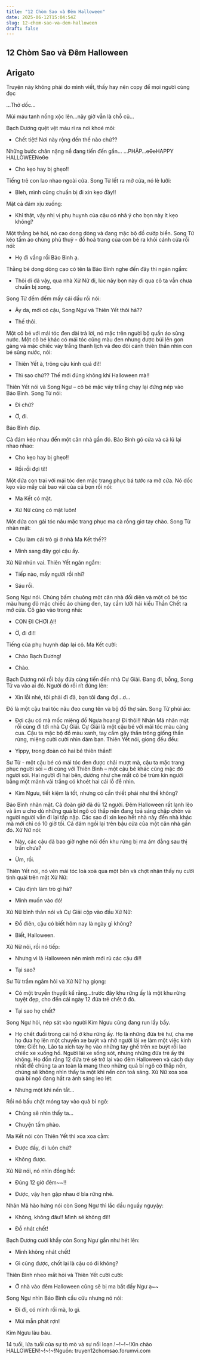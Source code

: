 ```yaml
---
title: "12 Chòm Sao và Đêm Halloween"
date: 2025-06-12T15:04:54Z
slug: 12-chom-sao-va-dem-halloween
draft: false
---
```


## 12 Chòm Sao và Đêm Halloween

## Arigato

Truyện này không phải do mình viết, thấy hay nên copy để mọi người cùng đọc 
 
…Thở dốc…
 
Mùi máu tanh nồng xộc lên…nãy giờ vẫn là chỗ cũ…
 
Bạch Dương quệt vệt máu rỉ ra nơi khoé môi:
 
- Chết tiệt! Nơi này rộng đến thế nào chứ??
 
Những bước chân nặng nề đang tiến đến gần…
 …PHẬP…~~o0o~~HAPPY HALLOWEEN~~o0o~~
- Cho kẹo hay bị ghẹo!!
 
Tiếng trẻ con lao nhao ngoài cửa. Song Tử lết ra mở cửa, nó lè lưỡi:
 
- Bleh, mình cũng chuẩn bị đi xin kẹo đây!!
 
Mặt cả đám xịu xuống:
 
- Khỉ thật, vậy nhị vị phụ huynh của cậu có nhã ý cho bọn này ít kẹo không?
 
Một thằng bé hỏi, nó cao dong dỏng và đang mặc bộ đồ cướp biển. Song Tử kéo tấm áo chùng phù thuỷ - đồ hoá trang của con bé ra khỏi cánh cửa rồi nói:
 
- Họ đi vắng rồi Bảo Bình ạ.
 
Thằng bé dong dỏng cao có tên là Bảo Bình nghe đến đây thì ngán ngẩm:
 
- Thôi đi đã vậy, qua nhà Xử Nữ đi, lúc nãy bọn này đi qua cô ta vẫn chưa chuẩn bị xong.
 
Song Tử đếm đếm mấy cái đầu rồi nói:
 
- Ây da, mới có cậu, Song Ngư và Thiên Yết thôi hả??
 
- Thế thôi.
 
Một cô bé với mái tóc đen dài trả lời, nó mặc trên người bộ quần áo sũng nước. Một cô bé khác có mái tóc cũng màu đen nhưng được búi lên gọn gàng và mặc chiếc váy trắng thanh lịch và đeo đôi cánh thiên thần nhìn con bé sũng nước, nói:
 
- Thiên Yết à, trông cậu kinh quá đi!!
 
- Thì sao chứ?? Thế mới đúng không khí Halloween mà!! 
 
Thiên Yết nói và Song Ngư – cô bé mặc váy trắng chạy lại đứng nép vào Bảo Bình. Song Tử nói:
 
- Đi chứ?
 
- Ờ, đi.
 
Bảo Bình đáp.
 
Cả đám kéo nhau đến một căn nhà gần đó. Bảo Bình gõ cửa và cả lũ lại nhao nhao:
 
- Cho kẹo hay bị ghẹo!!
 
- Rồi rồi đợi tí!!
 
Một đứa con trai với mái tóc đen mặc trang phục bá tước ra mở cửa. Nó dốc kẹo vào mấy cái bao vải của cả bọn rồi nói:
 
- Ma Kết có mặt.
 
- Xử Nữ cũng có mặt luôn!
 
Một đứa con gái tóc nâu mặc trang phục ma cà rồng giơ tay chào. Song Tử nhăn mặt:
 
- Cậu làm cái trò gì ở nhà Ma Kết thế??
 
- Mình sang đây gọi cậu ấy.
 
Xử Nữ nhún vai. Thiên Yết ngán ngẩm:
 
- Tiếp nào, mấy người rồi nhỉ?
 
- Sáu rồi.
 
Song Ngư nói. Chúng bấm chuông một căn nhà đối diện và một cô bé tóc màu hung đỏ mặc chiếc áo chùng đen, tay cầm lưỡi hái kiểu Thần Chết ra mở cửa. Cô gào vào trong nhà:
 
- CON ĐI CHƠI Ạ!!
 
- Ờ, đi đi!!
 
Tiếng của phụ huynh đáp lại cô. Ma Kết cười:
 
- Chào Bạch Dương!
 
- Chào.
 
Bạch Dương nói rồi bảy đứa cùng tiến đến nhà Cự Giải. Đang đi, bỗng, Song Tử va vào ai đó. Người đó rối rít đứng lên:
 
- Xin lỗi nhé, tôi phải đi đã, bạn tôi đang đợi…ơ…
 
Đó là một cậu trai tóc nâu đeo cung tên và bộ đồ thợ săn. Song Tử phủi áo:
 
- Đợi cậu có mà mốc miệng đồ Ngựa hoang! Đi thôi!!
Nhân Mã nhăn mặt rồi cùng đi tới nhà Cự Giải. Cự Giải là một cậu bé với mái tóc màu càng cua. Cậu ta mặc bộ đồ màu xanh, tay cầm gậy thần trông giống thần rừng, miệng cười cười nhìn đám bạn. Thiên Yết nói, giọng đều đều:
 
- Yippy, trong đoàn có hai bé thiên thần!!
 
Sư Tử - một cậu bé có mái tóc đen được chải mượt mà, cậu ta mặc trang phục người sói – đi cùng với Thiên Bình – một cậu bé khác cũng mặc đồ người sói. Hai người đi hai bên, dường như che mất cô bé trùm kín người bằng một mảnh vải trắng có khoét hai cái lỗ để nhìn. 
 
- Kim Ngưu, tiết kiệm là tốt, nhưng có cần thiết phải như thế không?
 
Bảo Bình nhăn mặt. Cả đoàn giờ đã đủ 12 người. Đêm Halloween rất lạnh lẽo và âm u cho dù những quả bí ngô có thắp nến đang toả sáng chập chờn và người người vẫn đi lại tấp nập. Các sao đi xin kẹo hết nhà này đến nhà khác mà mới chỉ có 10 giờ tối. Cả đám ngồi lại trên bậu cửa của một căn nhà gần đó. Xử Nữ nói:
 
- Này, các cậu đã bao giờ nghe nói đến khu rừng bị ma ám đằng sau thị trấn chưa?
 
- Ừm, rồi.
 
Thiên Yết nói, nó vén mái tóc loà xoà qua một bên và chợt nhận thấy nụ cười tinh quái trên mặt Xử Nữ:
 
- Cậu định làm trò gì hả?
 
- Mình muốn vào đó!
 
Xử Nữ bình thản nói và Cự Giải cộp vào đầu Xử Nữ:
 
- Đồ điên, cậu có biết hôm nay là ngày gì không?
 
- Biết, Halloween.
 
Xử Nữ nõi, rồi nó tiếp:
 
- Nhưng vì là Halloween nên mình mới rủ các cậu đi!!
 
- Tại sao?
 
Sư Tử trầm ngâm hỏi và Xử Nữ hạ giọng:
 
- Có một truyền thuyết kể rằng…trước đây khu rừng ấy là một khu rừng tuyệt đẹp, cho đến cái ngày 12 đứa trẻ chết ở đó.
 
- Tại sao họ chết?
 
Song Ngư hỏi, nép sát vào người Kim Ngưu cũng đang run lẩy bẩy.
 
- Họ chết đuối trong cái hồ ở khu rừng ấy. Họ là những đứa trẻ hư, cha mẹ họ đưa họ lên một chuyến xe buýt và nhờ người lái xe làm một việc kinh tởm: Giết họ. Lão ta xích tay họ vào những tay ghế trên xe buýt rồi lao chiếc xe xuống hồ. Người lái xe sống sót, nhưng những đứa trẻ ấy thì không. Họ đồn rằng 12 đứa trẻ sẽ trở lại vào đêm Halloween và cách duy nhất để chúng ta an toàn là mang theo những quả bí ngô có thắp nến, chúng sẽ không nhìn thấy ta một khi nến còn toả sáng. 
Xử Nữ xoa xoa quả bí ngô đang hắt ra ánh sáng leo lét:
 
- Nhưng một khi nến tắt…
 
Rồi nó bấu chặt móng tay vào quả bí ngô:
 
- Chúng sẽ nhìn thấy ta…
 
- Chuyện tầm phào.
 
Ma Kết nói còn Thiên Yết thì xoa xoa cằm:
 
- Được đấy, đi luôn chứ?
 
- Không được.
 
Xử Nữ nói, nó nhìn đồng hồ:
 
- Đúng 12 giờ đêm~~!!
 
- Được, vậy hẹn gặp nhau ở bìa rừng nhé.
 
Nhân Mã hào hứng nói còn Song Ngư thì lắc đầu nguầy nguyậy:
 
- Không, không đâu!! Mình sẽ không đi!!
 
- Đồ nhát chết!
 
Bạch Dương cười khẩy còn Song Ngư gần như hét lên:
 
- Mình không nhát chết!
 
- Gì cũng được, chốt lại là cậu có đi không?
 
Thiên Bình nheo mắt hỏi và Thiên Yết cười cười:
 
- Ở nhà vào đêm Halloween cũng sẽ bị ma bắt đấy Ngư ạ~~
 
Song Ngư nhìn Bảo Bình cầu cứu nhưng nó nói:
 
- Đi đi, có mình rồi mà, lo gì.
 
- Mùi mẫn phát rợn!
 
Kim Ngưu làu bàu.
 
14 tuổi, lứa tuổi của sự tò mò và sự nổi loạn.!~!~!~!Xin chào HALLOWEEN!~!~!~!Nguồn: truyen12chomsao.forumvi.com